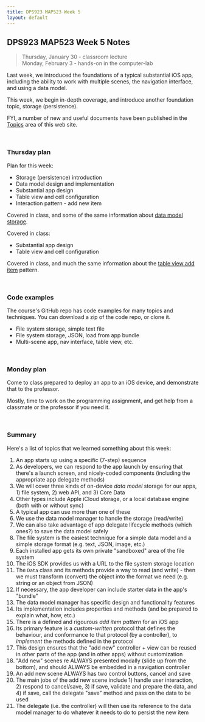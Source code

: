 ```yaml
---
title: DPS923 MAP523 Week 5
layout: default
---
```


## DPS923 MAP523 Week 5 Notes

> Thursday, January 30 - classroom lecture  
> Monday, February 3 - hands-on in the computer-lab

Last week, we introduced the foundations of a typical substantial iOS app, including the ability to work with multiple scenes, the navigation interface, and using a data model. 

This week, we begin in-depth coverage, and introduce another foundation topic, storage (persistence). 

FYI, a number of new and useful documents have been published in the [Topics](/topics) area of this web site. 

<br>

### Thursday plan

Plan for this week:
* Storage (persistence) introduction
* Data model design and implementation 
* Substantial app design 
* Table view and cell configuration 
* Interaction pattern - add new item 

Covered in class, and some of the same information about [data model storage](data-model-storage). 

Covered in class:
* Substantial app design 
* Table view and cell configuration 

Covered in class, and much the same information about the [table view add item](table-view-add-item) pattern. 

<br>

### Code examples

The course's GitHub repo has code examples for many topics and techniques. You can download a zip of the code repo, or clone it. 
* File system storage, simple text file
* File system storage, JSON, load from app bundle 
* Multi-scene app, nav interface, table view, etc. 

<br>

### Monday plan

Come to class prepared to deploy an app to an iOS device, and demonstrate that to the professor. 

Mostly, time to work on the programming assignment, and get help from a classmate or the professor if you need it. 

<br>

### Summary

Here's a list of topics that we learned something about this week:
1. An app starts up using a specific (7-step) sequence 
1. As developers, we can respond to the app launch by ensuring that there's a launch screen, and nicely-coded components (including the appropriate app delegate methods)
1. We will cover three kinds of on-device *data model* storage for our apps, 1) file system, 2) web API, and 3) Core Data 
1. Other types include Apple iCloud storage, or a local database engine (both with or without sync)
1. A typical app can use more than one of these 
1. We use the data model manager to handle the storage (read/write) 
1. We can also take advantage of app delegate lifecycle methods (which ones?) to save the data model safely
1. The file system is the easiest technique for a simple data model and a simple storage format (e.g. text, JSON, image, etc.)
1. Each installed app gets its own private "sandboxed" area of the file system 
1. The iOS SDK provides us with a URL to the file system storage location 
1. The `Data` class and its methods provide a way to read (and write) - then we must transform (convert) the object into the format we need (e.g. string or an object from JSON)
1. If necessary, the app developer can include starter data in the app's "bundle" 
1. The data model manager has specific design and functionality features 
1. Its implementation includes properties and methods (and be prepared to explain what, how, etc.)
1. There is a defined and rigourous *add item pattern* for an iOS app 
1. Its primary feature is a *custom-written* protocol that defines the behaviour, and conformance to that protocol (by a controller), to *implement* the methods defined in the protocol 
1. This design ensures that the "add new" controller + view can be reused in other parts of the app (and in other apps) without customization
1. "Add new" scenes re ALWAYS presented modally (slide up from the bottom), and should ALWAYS be embedded in a navigation controller 
1. An add new scene ALWAYS has two control buttons, cancel and save
1. The main jobs of the add new scene include 1) handle user interaction, 2) respond to cancel/save, 3) if save, validate and prepare the data, and 4) if save, call the delegate "save" method and pass on the data to be used 
1. The delegate (i.e. the controller) will then use its reference to the data model manager to do whatever it needs to do to persist the new item 

<br>

